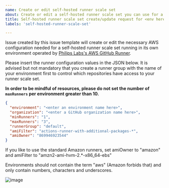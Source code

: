 ```yaml
---
name: Create or edit self-hosted runner scale set
about: Create or edit a self-hosted runner scale set you can use for a workflow
title: Self-hosted runner scale set create/update request for <env here>
labels: 'self-hosted-runner-scale-set'

---
```


Issue created by this issue template will create or edit the necessary AWS configuration needed for a self-hosted runner scale set running in its own environment operated by [Philips Labs's AWS GitHub Runner](https://github.com/philips-labs/terraform-aws-github-runner).

Please insert the runner configuration values in the JSON below. It is advised but not mandatory that you create a runner group with the name of your environment first to control which repositories have access to your runner scale set.


**In order to be mindful of resources, please do not set the number of `maxRunners` per environment greater than 10.**

```json
{
  "environment": "<enter an environment name here>",
  "organization": "<enter a GitHub organization name here>",
  "minRunners": "1",
  "maxRunners": "3",
  "runnerGroup": "default",
  "amiFilter": "actions-runner-with-additional-packages-*",
  "amiOwner": "869946923544"
}
```

If you like to use the standard Amazon runners, set
amiOwner to "amazon" and amiFilter to "amzn2-ami-hvm-2.*-x86_64-ebs"

Environments should not contain the term "aws" (Amazon forbids that) and only contain numbers, characters and underscores.

![image](https://user-images.githubusercontent.com/1872314/106927306-52228b80-6712-11eb-9cb8-11e91d719b9a.png)
